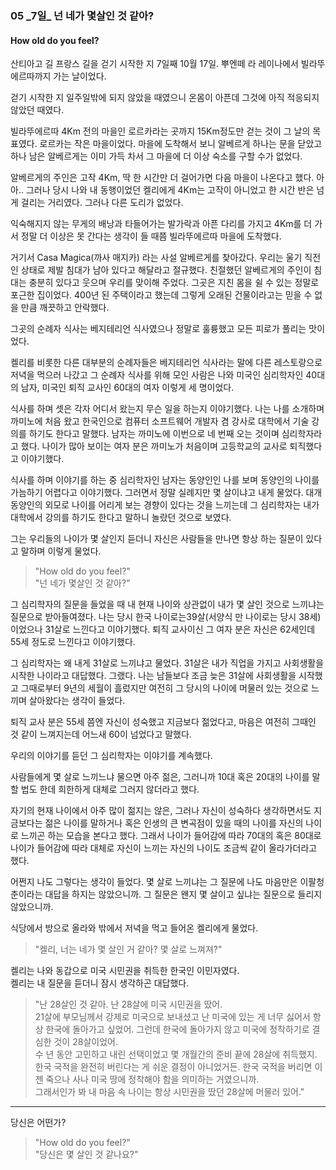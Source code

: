 ###  05 _7일\_ 넌 네가 몇살인 것 같아?  
#### How old do you feel?

산티아고 길 프랑스 길을 걷기 시작한 지 7일째 10월 17일.
뿌엔떼 라 레이나에서 빌라뚜에르따까지 가는 날이었다.

걷기 시작한 지 일주일밖에 되지 않았을 때였으니 온몸이 아픈데 그것에 아직 적응되지 않았던 때였다.

빌라뚜에르따 4Km 전의 마을인 로르카라는 곳까지 15Km정도만 걷는 것이 그 날의 목표였다.
로르카는 작은 마을이었다. 마을에 도착해서 보니 알베르게 하나는 문을 닫았고 하나 남은 알베르게는 이미 가득 차서 그 마을에 더 이상 숙소를 구할 수가 없었다.

알베르게의 주인은 고작 4Km, 딱 한 시간만 더 걸어가면 다음 마을이 나온다고 했다.
아아.. 그러나 당시 나와 내 동행이었던 켈리에게 4Km는 고작이 아니었고 한 시간 반은 넘게 걸리는 거리였다. 그러나 다른 도리가 없었다.

익숙해지지 않는 무게의 배낭과 타들어가는 발가락과 아픈 다리를 가지고 4Km를 더 가서 정말 더 이상은 못 간다는 생각이 들 때쯤 빌라뚜에르따 마을에 도착했다.

거기서 Casa Magica(까사 매지카) 라는 사설 알베르게를 찾아갔다.
우리는 울기 직전인 상태로 제발 침대가 남아 있다고 해달라고 절규했다. 친절했던 알베르게의 주인이 침대는 충분히 있다고 웃으며 우리를 맞이해 주었다.
그곳은 지친 몸을 쉴 수 있는 정말로 포근한 집이었다. 400년 된 주택이라고 했는데 그렇게 오래된 건물이라고는 믿을 수 없을 만큼 깨끗하고 안락했다.

그곳의 순례자 식사는 베지테리언 식사였으나 정말로 훌륭했고 모든 피로가 풀리는 맛이었다.

켈리를 비롯한 다른 대부분의 순례자들은 베지테리언 식사라는 말에 다른 레스토랑으로 저녁을 먹으러 나갔고 그 순례자 식사를 위해 모인 사람은 나와 미국인 심리학자인 40대의 남자, 미국인 퇴직 교사인 60대의 여자 이렇게 세 명이었다.

식사를 하며 셋은 각자 어디서 왔는지 무슨 일을 하는지 이야기했다.
나는 나를 소개하며 까미노에 처음 왔고 한국인으로 컴퓨터 소프트웨어 개발자 겸 강사로 대학에서 기술 강의를 하기도 한다고 말했다.
남자는 까미노에 이번으로 네 번째 오는 것이며 심리학자라고 했다.
나이가 많아 보이는 여자 분은 까미노가 처음이며 고등학교의 교사로 퇴직했다고 이야기했다.

식사를 하며 이야기를 하는 중 심리학자인 남자는 동양인인 나를 보며 동양인의 나이를 가늠하기 어렵다고 이야기했다.
그러면서 정말 실례지만 몇 살이냐고 내게 물었다.
대개 동양인의 외모로 나이를 어리게 보는 경향이 있다는 것을 느끼는데 그 심리학자는 내가 대학에서 강의를 하기도 한다고 말하니 놀랐던 것으로 보였다.

그는 우리들의 나이가 몇 살인지 듣더니
자신은 사람들을 만나면 항상 하는 질문이 있다고 말하며 이렇게 물었다.

> "How old do you feel?"  
"넌 네가 몇살인 것 같아?"

그 심리학자의 질문을 들었을 때 내 현재 나이와 상관없이 내가 몇 살인 것으로 느끼냐는 질문으로 받아들여졌다.
나는 당시 한국 나이로는39살(서양식 만 나이로는 당시 38세)이었으나 31살로 느낀다고 이야기했다.
퇴직 교사이신 그 여자 분은 자신은 62세인데 55세 정도로 느낀다고 이야기했다.

그 심리학자는 왜 내게 31살로 느끼냐고 물었다.
31살은 내가 직업을 가지고 사회생활을 시작한 나이라고 대답했다.
그랬다. 나는 남들보다 조금 늦은 31살에 사회생활을 시작했고 그때로부터 9년의 세월이 흘렀지만 여전히 그 당시의 나이에 머물러 있는 것으로 느끼며 살아왔다는 생각이 들었다.

퇴직 교사 분은 55세 쯤엔 자신이 성숙했고 지금보다 젊었다고, 마음은 여전히 그때인 것 같이 느껴지는데 어느새 60이 넘었다고 말했다.

우리의 이야기를 듣던 그 심리학자는 이야기를 계속했다.

사람들에게 몇 살로 느끼느냐 물으면 아주 젊은, 그러니까 10대 혹은 20대의 나이를 말 할 법도 한데 희한하게 대체로 그러지 않더라고 했다.

자기의 현재 나이에서 아주 많이 젊지는 않은, 그러나 자신이 성숙하다 생각하면서도 지금보다는 젊은 나이를 말하거나 혹은 인생의 큰 변곡점이 있을 때의 나이를 자신의 나이로 느끼곤 하는 모습을 본다고 했다.
그래서 나이가 들어감에 따라 70대의 혹은 80대로 나이가 들어감에 따라 대체로 자신이 느끼는 자신의 나이도 조금씩 같이 올라가더라고 했다.

어쩐지 나도 그렇다는 생각이 들었다.
몇 살로 느끼냐는 그 질문에 나도 마음만은 이팔청춘이라는 대답을 하지는 않았으니까.
그 질문은 왠지 몇 살이고 싶냐는 질문으로 들리지 않았으니까.

식당에서 방으로 올라와 밖에서 저녁을 먹고 들어온 켈리에게 물었다.

> "켈리, 너는 네가 몇 살인 거 같아? 몇 살로 느껴져?"

켈리는 나와 동갑으로 미국 시민권을 취득한 한국인 이민자였다.   
켈리는 내 질문을 듣더니 잠시 생각하곤 대답했다.

> "난 28살인 것 같아. 난 28살에 미국 시민권을 땄어.  
21살에 부모님께서 강제로 미국으로 보내셨고 
난 미국에 있는 게 너무 싫어서 항상 한국에 돌아가고 싶었어. 
그런데 한국에 돌아가지 않고 미국에 정착하기로 결심한 것이 28살이었어.  
수 년 동안 고민하고 내린 선택이었고 몇 개월간의 준비 끝에 28살에 취득했지.  
한국 국적을 완전히 버린다는 게 쉬운 결정이 아니었거든. 
한국 국적을 버리면 이젠 죽으나 사나 미국 땅에 정착해야 함을 의미하는 거였으니까.  
그래서인가 봐 내 마음 속 나이는 항상 시민권을 땄던 28살에 머물러 있어."

---
당신은 어떤가?
> "How old do you feel?"  
"당신은 몇 살인 것 같나요?"
